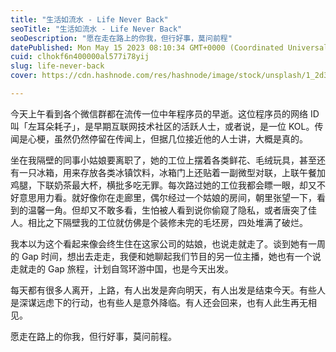 ```yaml
---
title: "生活如流水 - Life Never Back"
seoTitle: "生活如流水 - Life Never Back"
seoDescription: "愿在走在路上的你我，但行好事，莫问前程"
datePublished: Mon May 15 2023 08:10:34 GMT+0000 (Coordinated Universal Time)
cuid: clhokf6n400000al577i78yij
slug: life-never-back
cover: https://cdn.hashnode.com/res/hashnode/image/stock/unsplash/1_2d3MRbI9c/upload/4f921e81246dd6eee3eab92518abebd2.jpeg

---
```


今天上午看到各个微信群都在流传一位中年程序员的早逝。这位程序员的网络 ID 叫「左耳朵耗子」，是早期互联网技术社区的活跃人士，或者说，是一位 KOL。传闻是心梗，虽然仍然停留在传闻上，但据几位接近他的人士讲，大概是真的。

坐在我隔壁的同事小姑娘要离职了，她的工位上摆着各类鲜花、毛绒玩具，甚至还有一只冰箱，用来存放各类冰镇饮料，冰箱门上还贴着一副微型对联，上联午餐加鸡腿，下联奶茶最大杯，横批多吃无罪。每次路过她的工位我都会瞟一眼，却又不好意思用力看。就好像你在走廊里，偶尔经过一个姑娘的房间，朝里张望一下，看到的温馨一角。但却又不敢多看，生怕被人看到说你偷窥了隐私，或者唐突了佳人。相比之下隔壁我的工位就仿佛是个装修未完的毛坯房，四处堆满了破烂。

我本以为这个看起来像会终生住在这家公司的姑娘，也说走就走了。谈到她有一周的 Gap 时间，想出去走走，我便和她聊起我们节目的另一位主播，她也有一个说走就走的 Gap 旅程，计划自驾环游中国，也是今天出发。

每天都有很多人离开，上路，有人出发是奔向明天，有人出发是结束今天。有些人是深谋远虑下的行动，也有些人是意外降临。有人还会回来，也有人此生再无相见。

愿走在路上的你我，但行好事，莫问前程。
